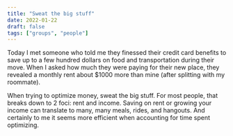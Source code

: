 ```yaml
---
title: "Sweat the big stuff"
date: 2022-01-22
draft: false
tags: ["groups", "people"]
---
```

Today I met someone who told me they finessed their credit card benefits to save up to a few hundred dollars on food and transportation during their move. When I asked how much they were paying for their new place, they revealed a monthly rent about $1000 more than mine (after splitting with my roommate). 

When trying to optimize money, sweat the big stuff. For most people, that breaks down to 2 foci: rent and income. Saving on rent or growing your income can translate to many, many meals, rides, and hangouts. And certainly to me it seems more efficient when accounting for time spent optimizing.
